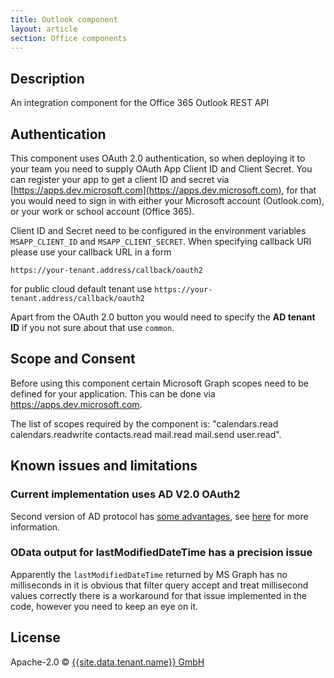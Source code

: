 ```yaml
---
title: Outlook component
layout: article
section: Office components
---
```


## Description

An integration component for the Office 365 Outlook REST API


## Authentication

This component uses OAuth 2.0 authentication, so when deploying it to
your team you need to supply OAuth App Client ID and Client Secret.
You can register your app to get a client ID and secret via
[https://apps.dev.microsoft.com](https://apps.dev.microsoft.com), for that you would need to sign in with
either your Microsoft account (Outlook.com), or your work or school account (Office 365).

Client ID and Secret need to be configured in the environment variables
`MSAPP_CLIENT_ID` and `MSAPP_CLIENT_SECRET`. When specifying
callback URI  please use your callback URL in a form

```
https://your-tenant.address/callback/oauth2
```

for public cloud default tenant use `https://your-tenant.address/callback/oauth2`

Apart from the OAuth 2.0 button you would need to specify the __AD tenant ID__
 if you not sure about that use `common`.

## Scope and Consent

Before using this component certain Microsoft Graph scopes need to be defined for your application.
This can be done via https://apps.dev.microsoft.com.

The list of scopes required by the component is: "calendars.read calendars.readwrite contacts.read mail.read mail.send user.read".

## Known issues and limitations

### Current implementation uses AD V2.0 OAuth2

Second version of AD protocol has [some advantages](https://azure.microsoft.com/en-us/documentation/articles/active-directory-v2-compare/), see [here](https://azure.microsoft.com/en-us/documentation/articles/active-directory-v2-limitations/) for more information.

### OData output for lastModifiedDateTime has a precision issue

Apparently the `lastModifiedDateTime` returned by MS Graph has no milliseconds
in it is obvious that filter query accept and treat millisecond values correctly
there is a workaround for that issue implemented in the code, however you need to
keep an eye on it.

## License

Apache-2.0 © [{{site.data.tenant.name}} GmbH](http://{{site.data.tenant.name}})

